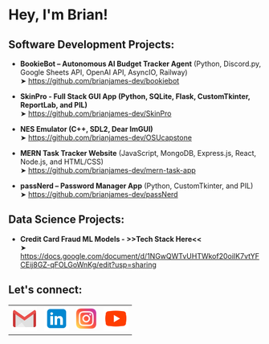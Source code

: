 <h1>Hey, I'm Brian!</h1>

<h2>Software Development Projects:</h2>

- <b>BookieBot – Autonomous AI Budget Tracker Agent</b> (Python, Discord.py, Google Sheets API, OpenAI API, AsyncIO, Railway)<br/>
  ➤ https://github.com/brianjames-dev/bookiebot
  
- <b>SkinPro - Full Stack GUI App (Python, SQLite, Flask, CustomTkinter, ReportLab, and PIL)</b><br/>
  ➤ https://github.com/brianjames-dev/SkinPro

- <b>NES Emulator (C++, SDL2, Dear ImGUI)</b><br/>
  ➤ https://github.com/brianjames-dev/OSUcapstone

- <b>MERN Task Tracker Website</b> (JavaScript, MongoDB, Express.js, React, Node.js, and HTML/CSS)<br/>
  ➤ https://github.com/brianjames-dev/mern-task-app

- <b>passNerd – Password Manager App</b> (Python, CustomTkinter, and PIL)<br/>
  ➤ https://github.com/brianjames-dev/passNerd

<h2>Data Science Projects:</h2>

- <b>Credit Card Fraud ML Models - >>Tech Stack Here<<</b><br/>
  ➤ https://docs.google.com/document/d/1NGwQWTvUHTWkof20oiIK7vtYFCEij8GZ-qFOLGoWnKg/edit?usp=sharing

  
<h2>Let's connect:</h2>

<table>
  <tr>
  <td style="border: none;">
    <a href="mailto:brianjames.dev@gmail.com">
      <img src="icons8-gmail-96.png" width="50" alt="Gmail" />
    </a>
  </td>
    <td style="border: none;">
      <a href="https://www.linkedin.com/in/brianjames-dev/" target="_blank">
        <img src="icons8-linkedin-96.png" width="50" alt="LinkedIn" />
      </a>
    </td>
    <td style="border: none;">
      <a href="https://www.instagram.com/brianallenjames" target="_blank">
        <img src="icons8-instagram-96.png" width="40" alt="Instagram" />
      </a>
    </td>
    <td style="border: none;">
      <a href="https://www.youtube.com/c/brianallenjames" target="_blank">
        <img src="icons8-youtube-96.png" width="50" alt="YouTube" />
      </a>
    </td>
  </tr>
</table>
